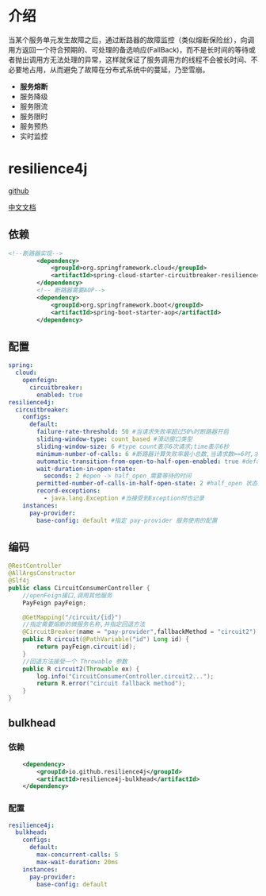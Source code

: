 # 介绍

当某个服务单元发生故障之后，通过断路器的故障监控（类似熔断保险丝），向调用方返回一个符合预期的、可处理的备选响应(FallBack)，而不是长时间的等待或者抛出调用方无法处理的异常，这样就保证了服务调用方的线程不会被长时间、不必要地占用，从而避免了故障在分布式系统中的蔓延，乃至雪崩。

- **服务熔断** 
- 服务降级
- 服务限流
- 服务限时
- 服务预热
- 实时监控

# resilience4j

[github](https://github.com/resilience4j/resilience4j)

[中文文档](https://github.com/lmhmhl/Resilience4j-Guides-Chinese/blob/main/index.md)

## 依赖

```xml
<!--断路器实现-->
        <dependency>
            <groupId>org.springframework.cloud</groupId>
            <artifactId>spring-cloud-starter-circuitbreaker-resilience4j</artifactId>
        </dependency>
        <!-- 断路器需要AOP-->
        <dependency>
            <groupId>org.springframework.boot</groupId>
            <artifactId>spring-boot-starter-aop</artifactId>
        </dependency>
```

## 配置

```yml
spring:
  cloud:
    openfeign:
      circuitbreaker:
        enabled: true
resilience4j:
  circuitbreaker:
    configs:
      default:
        failure-rate-threshold: 50 #当请求失败率超过50%时断路器开启
        sliding-window-type: count_based #滑动窗口类型
        sliding-window-size: 6 #type count表示6次请求;time表示6秒
        minimum-number-of-calls: 6 #断路器计算失败率最小总数,当请求数>=6时,才计算
        automatic-transition-from-open-to-half-open-enabled: true #default
        wait-duration-in-open-state:
          seconds: 2 #open -> half_open 需要等待的时间
        permitted-number-of-calls-in-half-open-state: 2 #half_open 状态下允许的最大请求数量
        record-exceptions:
          - java.lang.Exception #当接受到Exception时也记录
    instances:
      pay-provider:
        base-config: default #指定 pay-provider 服务使用的配置
```

## 编码

```java
@RestController
@AllArgsConstructor
@Slf4j
public class CircuitConsumerController {
    //openFeign接口,调用其他服务
    PayFeign payFeign;

    @GetMapping("/circuit/{id}")
    //指定需要熔断的微服务名称,并指定回退方法
    @CircuitBreaker(name = "pay-provider",fallbackMethod = "circuit2")
    public R circuit(@PathVariable("id") Long id) {
        return payFeign.circuit(id);
    }
    //回退方法接受一个 Throwable 参数
    public R circuit2(Throwable ex) {
        log.info("CircuitConsumerController.circuit2...");
        return R.error("circuit fallback method");
    }
}
```

## bulkhead

### 依赖

```xml
	<dependency>
		<groupId>io.github.resilience4j</groupId>
		<artifactId>resilience4j-bulkhead</artifactId>
	</dependency>
```

### 配置

```yml
resilience4j:
  bulkhead:
    configs:
      default:
        max-concurrent-calls: 5
        max-wait-duration: 20ms
    instances:
      pay-provider:
        base-config: default
```

